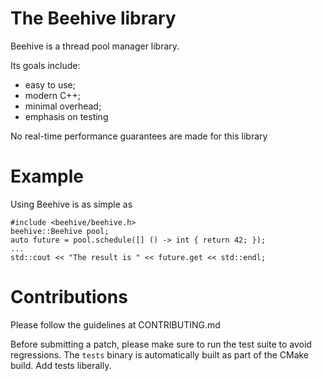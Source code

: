 # The Beehive library

Beehive is a thread pool manager library.

Its goals include:
 - easy to use;
 - modern C++;
 - minimal overhead;
 - emphasis on testing

No real-time performance guarantees are made for this library

# Example

Using Beehive is as simple as

```
#include <beehive/beehive.h>
beehive::Beehive pool;
auto future = pool.schedule([] () -> int { return 42; });
...
std::cout << "The result is " << future.get << std::endl;
```

# Contributions

Please follow the guidelines at CONTRIBUTING.md

Before submitting a patch, please make sure to run the test suite to avoid regressions. The `tests` binary is automatically built as part of the CMake build. Add tests liberally.
